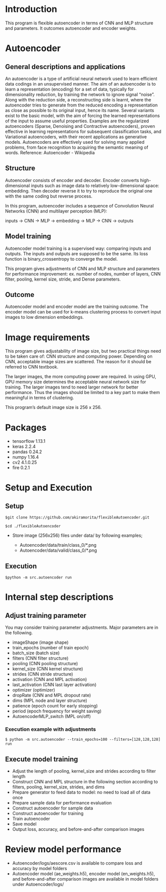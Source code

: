 # Introduction
This program is flexible autoencoder in terms of CNN and MLP structure and parameters. It outcomes autoencoder and encoder weights.
# Autoencoder
## General descriptions and applications
An autoencoder is a type of artificial neural network used to learn efficient data codings in an unsupervised manner. The aim of an autoencoder is to learn a representation (encoding) for a set of data, typically for dimensionality reduction, by training the network to ignore signal “noise”. Along with the reduction side, a reconstructing side is learnt, where the autoencoder tries to generate from the reduced encoding a representation as close as possible to its original input, hence its name. Several variants exist to the basic model, with the aim of forcing the learned representations of the input to assume useful properties. Examples are the regularized autoencoders (Sparse, Denoising and Contractive autoencoders), proven effective in learning representations for subsequent classification tasks, and Variational autoencoders, with their recent applications as generative models. Autoencoders are effectively used for solving many applied problems, from face recognition to acquiring the semantic meaning of words. Reference: Autoencoder - Wikipedia

## Structure
Autoencoder consists of encoder and decoder. Encoder converts high-dimensional inputs such as image data to relatively low-dimensional space: embedding. Then decoder reverse it to try to reproduce the original one with the same coding but reverse process.

In this program, autoencoder includes a sequence of Convolution Neural Networks (CNN) and multilayer perception (MLP): 

inputs -> CNN -> MLP -> embedding -> MLP -> CNN -> outputs

## Model training
Autoencoder model training is a supervised way: comparing inputs and outputs. The inputs and outputs are supposed to be the same. Its loss function is binary_crossentropy to converge the model.

This program gives adjustments of CNN and MLP structure and parameters for performance improvement: ex. number of nodes, number of layers, CNN filter, pooling, kernel size, stride, and Dense parameters.

## Outcome
Autoencoder model and encoder model are the training outcome. The encoder model can be used for k-means clustering process to convert input images to low dimension embeddings.

# Image requirements
This program gives adjustability of image size, but two practical things need to be taken care of: CNN structure and computing power. Depending on CNN, acceptable image sizes are scattered. The reason for it should be referred to CNN textbook. 

The larger images, the more computing power are required. In using GPU, GPU memory size determines the acceptable neural network size for training. The larger images tend to need larger network for better performance. Thus the images should be limited to a key part to make them meaningful in terms of clustering. 

This program’s default image size is 256 x 256.

# Packages
* tensorflow 1.13.1
* keras 2.2.4
* pandas 0.24.2
* numpy 1.16.4
* cv2 4.1.0.25
* fire 0.2.1

# Setup and Execution
## Setup
    $git clone https://github.com/akiramorita/flexibleAutoencoder.git

    $cd ./flexibleAutoencoder

* Store image (256x256) files under data/ by following examples;

    * Autoencoder/data/train/class_0/*.png
    * Autoencoder/data/valid/class_0/*.png

## Execution
    $python -m src.autoencoder run

# Internal step descriptions
## Adjust training parameter

You may consider training parameter adjustments. Major parameters are in the following.
    
* imageShape (image shape)
* train_epochs (number of train epoch)
* batch_size (batch size)
* filters (CNN filter structure)
* pooling (CNN pooling structure)
* kernel_size (CNN kernel structure)
* strides (CNN stride structure)
* activation (CNN and MPL activation) 
* last_activation (CNN last layer activation)
* optimizer (optimizer)
* dropRate (CNN and MPL dropout rate)
* dims (MPL node and layer structure)
* patience (epoch count for early stopping)
* period (epoch frequency for weight saving)
* AutoencoderMLP_switch (MPL on/off)

### Execution example with adjustments
	$ python -m src.autoencoder --train_epochs=100 --filters=[128,128,128] run

## Execute model training

* Adjust the length of pooling, kernel_size and strides according to filter length
* Construct CNN and MPL structure in the following section according to filters, pooling, kernel_size, strides, and dims
* Prepare generator to feed data to model: no need to load all of data once
* Prepare sample data for performance evaluation
* Construct autoencoder for sample data
* Construct autoencoder for training
* Train autoencoder
* Save model
* Output loss, accuracy, and before-and-after comparison images

# Review model performance
* Autoencoder/logs/aescore.csv is available to compare loss and accuracy by model folders
* Autoencoder model (ae_weights.h5), encoder model (en_weights.h5), and before-and-after comparison images are available in model folders under Autoencoder/logs/ 

